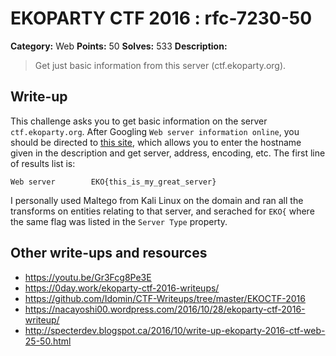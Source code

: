 # EKOPARTY CTF 2016 : rfc-7230-50

**Category:** Web
**Points:** 50
**Solves:** 533
**Description:**

> Get just basic information from this server (ctf.ekoparty.org).

## Write-up

This challenge asks you to get basic information on the server `ctf.ekoparty.org`. After Googling `Web server information online`, you should be directed to [this site](http://browserspy.dk/webserver.php), which allows you to enter the hostname given in the description and get server, address, encoding, etc. The first line of results list is:

```
Web server        EKO{this_is_my_great_server}
```

I personally used Maltego from Kali Linux on the domain and ran all the transforms on entities relating to that server, and serached for `EKO{` where the same flag was listed in the `Server Type` property.

## Other write-ups and resources

* https://youtu.be/Gr3Fcg8Pe3E
* https://0day.work/ekoparty-ctf-2016-writeups/
* https://github.com/Idomin/CTF-Writeups/tree/master/EKOCTF-2016
* https://nacayoshi00.wordpress.com/2016/10/28/ekoparty-ctf-2016-writeup/
* http://specterdev.blogspot.ca/2016/10/write-up-ekoparty-2016-ctf-web-25-50.html
